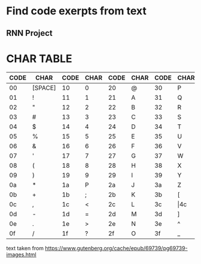 # Find code exerpts from text
## RNN Project


# CHAR TABLE

|CODE|CHAR|CODE|CHAR|CODE|CHAR|CODE|CHAR|CODE|CHAR
|---|---|---|---|---|---|---|---|---|---
|00|\[SPACE\]|10|0|20|@|30|P|40|\`|50|p
|01|!|11|1|21|A|31|Q|41|a|51|q
|02|"|12|2|22|B|32|R|42|b|52|r
|03|#|13|3|23|C|33|S|43|c|53|s
|04|$|14|4|24|D|34|T|44|d|54|t
|05|%|15|5|25|E|35|U|45|e|55|u
|06|&|16|6|26|F|36|V|46|f|56|v
|07|'|17|7|27|G|37|W|47|g|57|w
|08|(|18|8|28|H|38|X|48|h|58|x
|09|)|19|9|29|I|39|Y|49|i|59|y
|0a|\*|1a|P|2a|J|3a|Z|4a|j|5a|z
|0b|+|1b|;|2b|K|3b|\[|4b|k|5b|{
|0c|,|1c|<|2c|L|3c|\\|4c|l|5c|\|
|0d|-|1d|=|2d|M|3d|\]|4d|m|5d|}
|0e|.|1e|>|2e|N|3e|^|4e|n|5e|\~
|0f|/|1f|?|2f|O|3f|\_|4f|o|5f|\[NEWLINE\]



text taken from https://www.gutenberg.org/cache/epub/69739/pg69739-images.html
